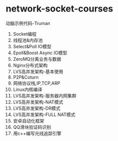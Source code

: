 ﻿# network-socket-courses
动脑示例代码-Truman

1. Socket编程  
2. 线程池&内存池  
3. Select&Poll IO模型  
4. Epoll&Boost Async IO模型  
5. ZeroMQ分离业务与数据  
6. Nginx分布式架构  
7. LVS高并发架构-基本使用
8. P2P&Coturn  
9. 网络协议栈,IP,TCP,ARP  
9. Linux内核编译  
9. LVS高并发架构-服务器内网集群  
9. LVS高并发架构-NAT模式  
9. LVS高并发架构-DR模式  
9. LVS高并发架构-FULL NAT模式  
9. 安卓自动化框架  
9. QQ滑块验证码识别  
9. 用c++编写光线追踪引擎  